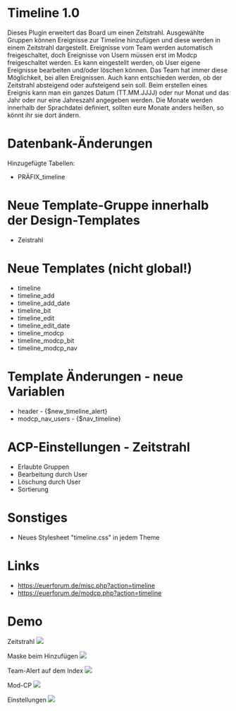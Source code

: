 # Timeline 1.0
Dieses Plugin erweitert das Board um einen Zeitstrahl. Ausgewählte Gruppen können Ereignisse zur Timeline hinzufügen und diese werden in einem Zeitstrahl dargestellt.
Ereignisse vom Team werden automatisch freigeschaltet, doch Ereignisse von Usern müssen erst im Modcp freigeschaltet werden. Es kann eingestellt werden, ob User eigene Ereignisse bearbeiten und/oder löschen können. Das Team hat immer diese Möglichkeit, bei allen Ereignissen.
Auch kann entschieden werden, ob der Zeitstrahl absteigend oder aufsteigend sein soll.
Beim erstellen eines Ereignis kann man ein ganzes Datum (TT.MM.JJJJ) oder nur Monat und das Jahr oder nur eine Jahreszahl angegeben werden.
Die Monate werden innerhalb der Sprachdatei definiert, sollten eure Monate anders heißen, so könnt ihr sie dort ändern. 

# Datenbank-Änderungen
Hinzugefügte Tabellen:
- PRÄFIX_timeline

# Neue Template-Gruppe innerhalb der Design-Templates
- Zeistrahl

# Neue Templates (nicht global!)
- timeline	
- timeline_add	
- timeline_add_date	
- timeline_bit	
- timeline_edit	
- timeline_edit_date	
- timeline_modcp	
- timeline_modcp_bit	
- timeline_modcp_nav

# Template Änderungen - neue Variablen
- header - {$new_timeline_alert}
- modcp_nav_users - {$nav_timeline}

# ACP-Einstellungen - Zeitstrahl
- Erlaubte Gruppen
- Bearbeitung durch User
- Löschung durch User
- Sortierung

# Sonstiges
- Neues Stylesheet "timeline.css" in jedem Theme

# Links
- https://euerforum.de/misc.php?action=timeline
- https://euerforum.de/modcp.php?action=timeline

# Demo
  Zeitstrahl
  <img src="https://www.bilder-hochladen.net/files/big/m4bn-7x-d99a.png" />
  
  Maske beim Hinzufügen
  <img src="https://www.bilder-hochladen.net/files/m4bn-7t-efe8.png" />
  
  Team-Alert auf dem Index
  <img src="https://www.bilder-hochladen.net/files/m4bn-7u-a06d.png" />
  
  Mod-CP
  <img src="https://www.bilder-hochladen.net/files/big/m4bn-7v-9efb.png" />
  
  Einstellungen
  <img src="https://www.bilder-hochladen.net/files/big/m4bn-7w-5558.png" />
